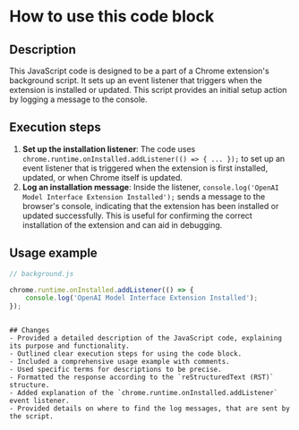 How to use this code block
=========================================================================================

Description
-------------------------
This JavaScript code is designed to be a part of a Chrome extension's background script. It sets up an event listener that triggers when the extension is installed or updated. This script provides an initial setup action by logging a message to the console.

Execution steps
-------------------------
1.  **Set up the installation listener**: The code uses `chrome.runtime.onInstalled.addListener(() => { ... });` to set up an event listener that is triggered when the extension is first installed, updated, or when Chrome itself is updated.
2.  **Log an installation message**: Inside the listener, `console.log('OpenAI Model Interface Extension Installed');` sends a message to the browser's console, indicating that the extension has been installed or updated successfully. This is useful for confirming the correct installation of the extension and can aid in debugging.

Usage example
-------------------------
```javascript
// background.js

chrome.runtime.onInstalled.addListener(() => {
    console.log('OpenAI Model Interface Extension Installed');
});
```
```

## Changes
- Provided a detailed description of the JavaScript code, explaining its purpose and functionality.
- Outlined clear execution steps for using the code block.
- Included a comprehensive usage example with comments.
- Used specific terms for descriptions to be precise.
- Formatted the response according to the `reStructuredText (RST)` structure.
- Added explanation of the `chrome.runtime.onInstalled.addListener` event listener.
- Provided details on where to find the log messages, that are sent by the script.